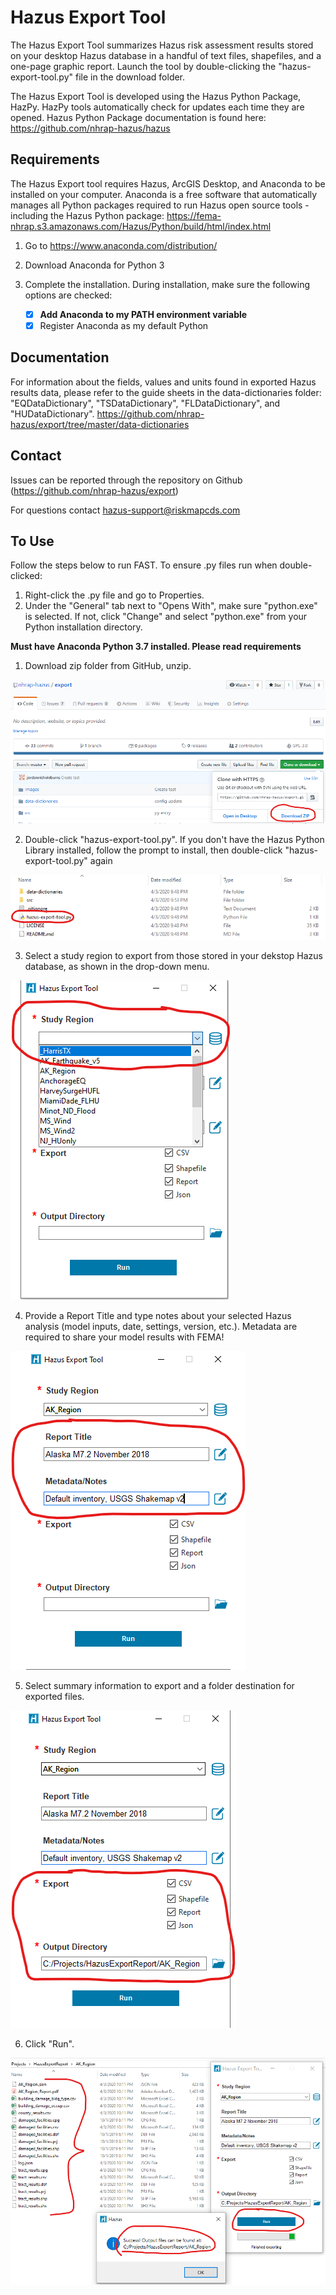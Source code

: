 # Hazus Export Tool

The Hazus Export Tool summarizes Hazus risk assessment results stored on your desktop Hazus database in a handful of text files, shapefiles, and a one-page graphic report. Launch the tool by double-clicking the "hazus-export-tool.py" file in the download folder.

The Hazus Export Tool is developed using the Hazus Python Package, HazPy. HazPy tools automatically check for updates each time they are opened. Hazus Python Package documentation is found here: https://github.com/nhrap-hazus/hazus

## Requirements

The Hazus Export tool requires Hazus, ArcGIS Desktop, and Anaconda to be installed on your computer. Anaconda is a free software that automatically manages all Python packages required to run Hazus open source tools - including the Hazus Python package: https://fema-nhrap.s3.amazonaws.com/Hazus/Python/build/html/index.html

1. Go to https://www.anaconda.com/distribution/

2. Download Anaconda for Python 3

3. Complete the installation. During installation, make sure the following options are checked:

   - [x] **Add Anaconda to my PATH environment variable**
   - [x] Register Anaconda as my default Python

## Documentation

For information about the fields, values and units found in exported Hazus results data, please refer to the guide sheets in the data-dictionaries folder: "EQDataDictionary", "TSDataDictionary", "FLDataDictionary", and "HUDataDictionary". https://github.com/nhrap-hazus/export/tree/master/data-dictionaries 

## Contact

Issues can be reported through the repository on Github (https://github.com/nhrap-hazus/export)

For questions contact hazus-support@riskmapcds.com

## To Use

Follow the steps below to run FAST. To ensure .py files run when double-clicked:

1. Right-click the .py file and go to Properties. 
2. Under the "General" tab next to "Opens With", make sure "python.exe" is selected. If not, click "Change" and select "python.exe" from your Python installation directory.

**Must have Anaconda Python 3.7 installed. Please read requirements**

1. Download zip folder from GitHub, unzip.

![Download Export](Images/Step1.png "Download Export")

2. Double-click "hazus-export-tool.py". If you don't have the Hazus Python Library installed, follow the prompt to install, then double-click "hazus-export-tool.py" again

![Open Export](Images/Step2.png "Open Export")

3. Select a study region to export from those stored in your dekstop Hazus database, as shown in the drop-down menu.

![Select Study Region](Images/Step3.png "Select Study Region")

4. Provide a Report Title and type notes about your selected Hazus analysis (model inputs, date, settings, version, etc.). Metadata are required to share your model results with FEMA!

![Analysis Information](Images/Step4.png "Analysis Information")

5. Select summary information to export and a folder destination for exported files.

![Summary Information and Destination](Images/Step6.png "Summary Information and Destination")

6. Click "Run".

![Run and Review](Images/Step7.png "Run and Review")
